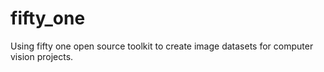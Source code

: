 # fifty_one
Using fifty one open source toolkit to create image datasets for computer vision projects.
